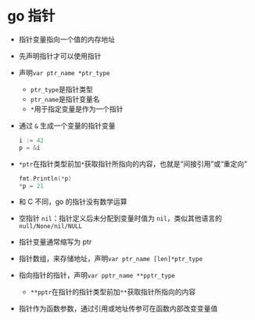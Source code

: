 # go 指针

- 指针变量指向一个值的内存地址
- 先声明指针才可以使用指针
- 声明`var ptr_name *ptr_type`
  - `ptr_type`是指针类型
  - `ptr_name`是指针变量名
  - `*`用于指定变量是作为一个指针
- 通过 `&` 生成一个变量的指针变量

  ```go
  i := 42
  p = &i
  ```

- `*ptr`在指针类型前加`*`获取指针所指向的内容，也就是“间接引用”或“重定向”

  ```go
  fmt.Println(*p)
  *p = 21
  ```

- 和 C 不同，go 的指针没有数学运算
- 空指针 `nil`：指针定义后未分配到变量时值为 `nil`，类似其他语言的 `null/None/nil/NULL`
- 指针变量通常缩写为 ptr
- 指针数组，来存储地址，声明`var ptr_name [len]*ptr_type`
- 指向指针的指针，声明`var pptr_name **pptr_type`
  - `**pptr`在指针的指针类型前加`**`获取指针所指向的内容
- 指针作为函数参数，通过引用或地址传参可在函数内部改变变量值
